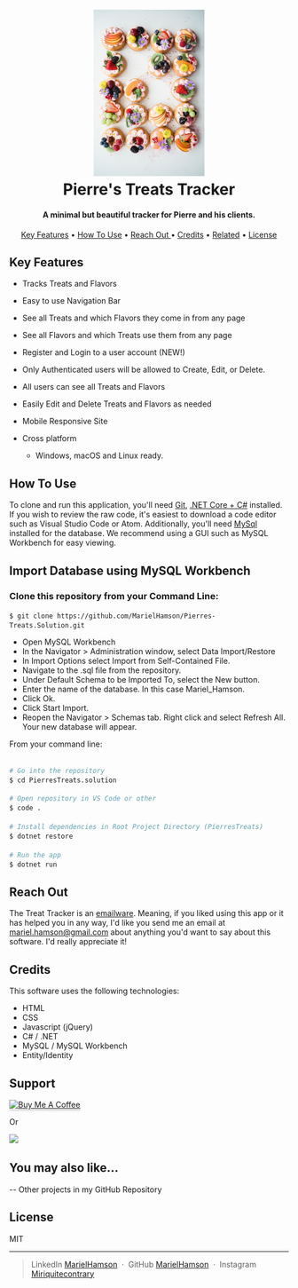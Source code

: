 <h1 align="center">
  <br>
  <a href="https://www.github.com/MarielHamson/Pierres-Treats.Solution"><img src="PierresTreats/Views/Shared/img/readme-logo.jpg" alt="Pierre's Treats Logo" width="200"></a>
  <br>
  Pierre's Treats Tracker
  <br>
</h1>

<h4 align="center">A minimal but beautiful tracker for Pierre and his clients.</h4>

<p align="center">
  <a href="#key-features">Key Features</a> •
  <a href="#how-to-use">How To Use</a> •
  <a href="#reach-out"> Reach Out </a> •
  <a href="#credits">Credits</a> •
  <a href="#you-may-also-like">Related</a> •
  <a href="#license">License</a>
</p>

## Key Features

- Tracks Treats and Flavors
- Easy to use Navigation Bar
- See all Treats and which Flavors they come in from any page
- See all Flavors and which Treats use them from any page
- Register and Login to a user account (NEW!)
- Only Authenticated users will be allowed to Create, Edit, or Delete.
- All users can see all Treats and Flavors
- Easily Edit and Delete Treats and Flavors as needed
- Mobile Responsive Site

- Cross platform
  - Windows, macOS and Linux ready.

## How To Use

To clone and run this application, you'll need [Git](https://git-scm.com), [.NET Core + C#](https://dotnet.microsoft.com/download) installed. If you wish to review the raw code, it's easiest to download a code editor such as Visual Studio Code or Atom. Additionally, you'll need [MySql](https://dev.mysql.com/downloads/file/?id=484914) installed for the database. We recommend using a GUI such as MySQL Workbench for easy viewing.

## Import Database using MySQL Workbench

### Clone this repository from your Command Line:

`$ git clone https://github.com/MarielHamson/Pierres-Treats.Solution.git`

- Open MySQL Workbench
- In the Navigator > Administration window, select Data Import/Restore
- In Import Options select Import from Self-Contained File.
- Navigate to the .sql file from the repository.
- Under Default Schema to be Imported To, select the New button.
- Enter the name of the database.
  In this case Mariel_Hamson.
- Click Ok.
- Click Start Import.
- Reopen the Navigator > Schemas tab. Right click and select Refresh All. Your new database will appear.

From your command line:

```bash

# Go into the repository
$ cd PierresTreats.solution

# Open repository in VS Code or other
$ code .

# Install dependencies in Root Project Directory (PierresTreats)
$ dotnet restore

# Run the app
$ dotnet run
```

## Reach Out

The Treat Tracker is an [emailware](https://en.wiktionary.org/wiki/emailware). Meaning, if you liked using this app or it has helped you in any way, I'd like you send me an email at <mariel.hamson@gmail.com> about anything you'd want to say about this software. I'd really appreciate it!

## Credits

This software uses the following technologies:

- HTML
- CSS
- Javascript (jQuery)
- C# / .NET
- MySQL / MySQL Workbench
- Entity/Identity

## Support

<a href="https://www.buymeacoffee.com/" target="_blank"><img src="https://www.buymeacoffee.com/assets/img/custom_images/purple_img.png" alt="Buy Me A Coffee" style="height: 41px !important;width: 174px !important;box-shadow: 0px 3px 2px 0px rgba(190, 190, 190, 0.5) !important;-webkit-box-shadow: 0px 3px 2px 0px rgba(190, 190, 190, 0.5) !important;" ></a>

<p>Or</p>

<a href="https://www.patreon.com/">
	<img src="https://c5.patreon.com/external/logo/become_a_patron_button@2x.png" width="160">
</a>

## You may also like...

-- Other projects in my GitHub Repository

## License

MIT

---

> LinkedIn [MarielHamson](https://www.linkedin.com/MarielHamson) &nbsp;&middot;&nbsp;
> GitHub [MarielHamson](https://github.com/MarielHamson) &nbsp;&middot;&nbsp;
> Instagram [Miriquitecontrary](https://instagram.com/miriquitecontrary)
